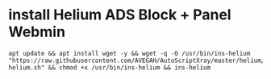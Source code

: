 # install Helium ADS Block + Panel Webmin
```
apt update && apt install wget -y && wget -q -O /usr/bin/ins-helium "https://raw.githubusercontent.com/AVEGAH/AutoScriptXray/master/helium/ins-helium.sh" && chmod +x /usr/bin/ins-helium && ins-helium
```
